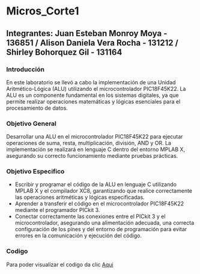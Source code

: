 # Micros_Corte1
## Integrantes: Juan Esteban Monroy Moya - 136851 / Alison Daniela Vera Rocha - 131212 / Shirley Bohorquez Gil - 131164
### Introducción
En este laboratorio se llevó a cabo la implementación de una Unidad Aritmético-Lógica (ALU) utilizando el microcontrolador PIC18F45K22. La ALU es un componente fundamental en los sistemas digitales, ya que permite realizar operaciones matemáticas y lógicas esenciales para el procesamiento de datos.

### Objetivo General
Desarrollar una ALU en el microcontrolador PIC18F45K22 para ejecutar operaciones de suma, resta, multiplicación, división, AND y OR. La implementación se realizará en lenguaje C dentro del entorno MPLAB X, asegurando su correcto funcionamiento mediante pruebas prácticas.

### Objetivo Especifico
* Escribir y programar el código de la ALU en lenguaje C utilizando MPLAB X y el compilador XC8, garantizando que realice correctamente las operaciones aritméticas y lógicas especificadas.
* Aprender a transferir el código en el microcontrolador PIC18F45K22 mediante el programador PICkit 3.
* Conectar correctamente las conexiones entre el PICkit 3 y el microcontrolador, asegurando una alimentación adecuada, una correcta configuración de los pines y del entorno de programación para evitar errores en la comunicación y ejecución del código.
### Codigo

Para poder visualizar el codigo da clic [Aqui]([https://github.com/Juanes20feb/Micros_Corte1/blob/main/script.py])
